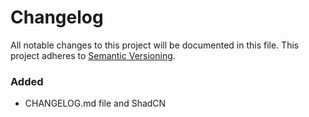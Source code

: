 # Changelog

All notable changes to this project will be documented in this file. This project adheres to [Semantic Versioning](https://semver.org/spec/v2.0.0.html).

### Added
- CHANGELOG.md file and ShadCN